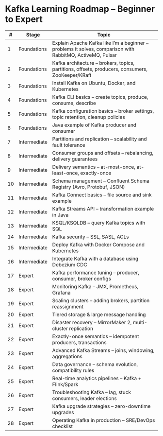 # Kafka Learning Roadmap – Beginner to Expert

| #  | Stage        | Topic |
|----|--------------|-------|
| 1  | Foundations  | Explain Apache Kafka like I’m a beginner – problems it solves, comparison with RabbitMQ, ActiveMQ, Pulsar |
| 2  | Foundations  | Kafka architecture – brokers, topics, partitions, offsets, producers, consumers, ZooKeeper/KRaft |
| 3  | Foundations  | Install Kafka on Ubuntu, Docker, and Kubernetes |
| 4  | Foundations  | Kafka CLI basics – create topics, produce, consume, describe |
| 5  | Foundations  | Kafka configuration basics – broker settings, topic retention, cleanup policies |
| 6  | Foundations  | Java example of Kafka producer and consumer |
| 7  | Intermediate | Partitions and replication – scalability and fault tolerance |
| 8  | Intermediate | Consumer groups and offsets – rebalancing, delivery guarantees |
| 9  | Intermediate | Delivery semantics – at-most-once, at-least-once, exactly-once |
| 10 | Intermediate | Schema management – Confluent Schema Registry (Avro, Protobuf, JSON) |
| 11 | Intermediate | Kafka Connect basics – file source and sink example |
| 12 | Intermediate | Kafka Streams API – transformation example in Java |
| 13 | Intermediate | KSQL/KSQLDB – query Kafka topics with SQL |
| 14 | Intermediate | Kafka security – SSL, SASL, ACLs |
| 15 | Intermediate | Deploy Kafka with Docker Compose and Kubernetes |
| 16 | Intermediate | Integrate Kafka with a database using Debezium CDC |
| 17 | Expert       | Kafka performance tuning – producer, consumer, broker configs |
| 18 | Expert       | Monitoring Kafka – JMX, Prometheus, Grafana |
| 19 | Expert       | Scaling clusters – adding brokers, partition reassignment |
| 20 | Expert       | Tiered storage & large message handling |
| 21 | Expert       | Disaster recovery – MirrorMaker 2, multi-cluster replication |
| 22 | Expert       | Exactly-once semantics – idempotent producers, transactions |
| 23 | Expert       | Advanced Kafka Streams – joins, windowing, aggregations |
| 24 | Expert       | Data governance – schema evolution, compatibility rules |
| 25 | Expert       | Real-time analytics pipelines – Kafka + Flink/Spark |
| 26 | Expert       | Troubleshooting Kafka – lag, stuck consumers, leader elections |
| 27 | Expert       | Kafka upgrade strategies – zero-downtime upgrades |
| 28 | Expert       | Operating Kafka in production – SRE/DevOps checklist |

